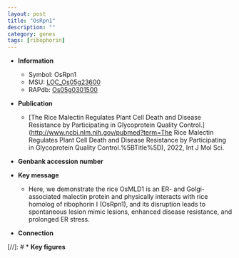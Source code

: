 ```yaml
---
layout: post
title: "OsRpn1"
description: ""
category: genes
tags: [ribophorin]
---
```


* **Information**  
    + Symbol: OsRpn1  
    + MSU: [LOC_Os05g23600](http://rice.uga.edu/cgi-bin/ORF_infopage.cgi?orf=LOC_Os05g23600)  
    + RAPdb: [Os05g0301500](http://rapdb.dna.affrc.go.jp/viewer/gbrowse_details/irgsp1?name=Os05g0301500)  

* **Publication**  
    + [The Rice Malectin Regulates Plant Cell Death and Disease Resistance by Participating in Glycoprotein Quality Control.](http://www.ncbi.nlm.nih.gov/pubmed?term=The Rice Malectin Regulates Plant Cell Death and Disease Resistance by Participating in Glycoprotein Quality Control.%5BTitle%5D), 2022, Int J Mol Sci.

* **Genbank accession number**  

* **Key message**  
    + Here, we demonstrate the rice OsMLD1 is an ER- and Golgi-associated malectin protein and physically interacts with rice homolog of ribophorin I (OsRpn1), and its disruption leads to spontaneous lesion mimic lesions, enhanced disease resistance, and prolonged ER stress.

* **Connection**  

[//]: # * **Key figures**  


